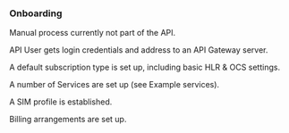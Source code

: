 ### Onboarding

Manual process currently not part of the API.

API User gets login credentials and address to an API Gateway server.

A default subscription type is set up, including basic HLR & OCS settings.

A number of Services are set up (see Example services).

A SIM profile is established.

Billing arrangements are set up.
